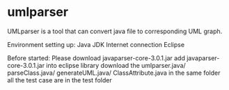 # umlparser

UMLparser is a tool that can convert java file to corresponding UML graph.

Environment setting up:
Java JDK
Internet connection
Eclipse

Before started:
Please download javaparser-core-3.0.1.jar
add javaparser-core-3.0.1.jar into eclipse library
download the umlparser.java/ parseClass.java/ generateUML.java/ ClassAttribute.java in the same folder
all the test case are in the test folder